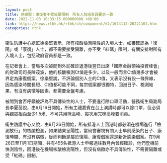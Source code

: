 ```yaml
---
layout: post
title: 徐樂堅：康復者不受紅碼限制　所有人包括官員要求一致
date: 2022-11-03 16:33:15.000000000 +08:00
link: https://news.rthk.hk/rthk/ch/component/k2/1674112-20221103.htm
categories: rthk
---
```


衞生防護中心總監徐樂堅表示，所有核酸檢測陽性的入境人士，如獲確認為「復陽」或「康復」人士，都不需要接受隔離，亦不受「紅碼」限制，有關安排對所有入境人士，包括政府官員都是一致。

在記者會上，當局多次被問到外訪確診返港後翌日出席「國際金融領袖投資峰會」的財政司司長陳茂波，他的核酸檢測Ct值是多少，以及一般而言Ct值幾多才會被界定為康復個案。徐樂堅說，不評論個別人士的Ct值，又表示沒有設一條界線，因為感染時間長短、Ct值都可能不同，每宗個案都很獨特，回港日子、檢測結果、有沒有病徵等因素，都需要全盤考慮。

被問到會否呼籲被評為不具傳染性的人士，不要進行除口罩活動，醫務衞生局副局長李夏茵說，由6月16日開始，所有主禮嘉賓在台上演講時都可以除口罩，但必須與觀眾相距至少1.5米、不可共用咪高峰、每次用完咪高峰要消毒。

衞生防護中心又說，由9月26日開始，所有抵港人士回港時都必須在機場進行「檢測放行」的核酸檢測，如果結果呈陽性，當局會審視有關人士早前感染的日子、康復時間、有沒有病徵，從而判斷是屬於復陽、康復個案還是新近感染個案。在9月26日至11月1日期間，共有455名抵港人士申報過往數月內曾經確診，他們登機前快測陰性，回港後在機場核酸檢測陽性，但沒有病徵亦不具傳染性，不需要隔離或受「紅碼」限制。
